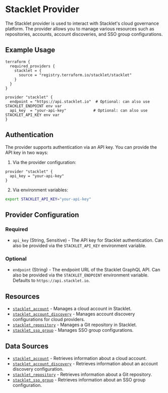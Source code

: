 # Stacklet Provider

The Stacklet provider is used to interact with Stacklet's cloud governance platform. The provider allows you to manage various resources such as repositories, accounts, account discoveries, and SSO group configurations.

## Example Usage

```hcl
terraform {
  required_providers {
    stacklet = {
      source = "registry.terraform.io/stacklet/stacklet"
    }
  }
}

provider "stacklet" {
  endpoint = "https://api.stacklet.io"  # Optional: can also use STACKLET_ENDPOINT env var
  api_key  = "your-api-key"            # Optional: can also use STACKLET_API_KEY env var
}
```

## Authentication

The provider supports authentication via an API key. You can provide the API key in two ways:

1. Via the provider configuration:
```hcl
provider "stacklet" {
  api_key = "your-api-key"
}
```

2. Via environment variables:
```sh
export STACKLET_API_KEY="your-api-key"
```

## Provider Configuration

### Required

- `api_key` (String, Sensitive) - The API key for Stacklet authentication. Can also be provided via the `STACKLET_API_KEY` environment variable.

### Optional

- `endpoint` (String) - The endpoint URL of the Stacklet GraphQL API. Can also be provided via the `STACKLET_ENDPOINT` environment variable. Defaults to `https://api.stacklet.io`.

## Resources

- [`stacklet_account`](./resources/account.md) - Manages a cloud account in Stacklet.
- [`stacklet_account_discovery`](./resources/account_discovery.md) - Manages account discovery configurations for cloud providers.
- [`stacklet_repository`](./resources/repository.md) - Manages a Git repository in Stacklet.
- [`stacklet_sso_group`](./resources/sso_group.md) - Manages SSO group configurations.

## Data Sources

- [`stacklet_account`](./data-sources/account.md) - Retrieves information about a cloud account.
- [`stacklet_account_discovery`](./data-sources/account_discovery.md) - Retrieves information about an account discovery configuration.
- [`stacklet_repository`](./data-sources/repository.md) - Retrieves information about a Git repository.
- [`stacklet_sso_group`](./data-sources/sso_group.md) - Retrieves information about an SSO group configuration. 